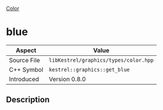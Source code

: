 [Color](index.md)
# blue
| Aspect | Value |
| --- | --- |
| Source File | `libKestrel/graphics/types/color.hpp` |
| C++ Symbol | `kestrel::graphics::get_blue` |
| Introduced | Version 0.8.0 |
## Description

